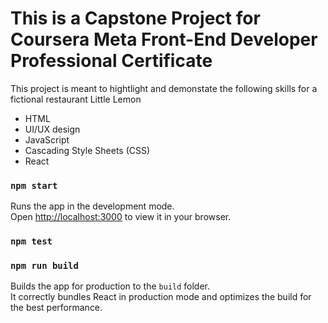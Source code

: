 # This is a Capstone Project for Coursera Meta Front-End Developer Professional Certificate

This project is meant to hightlight and demonstate the following skills for a fictional restaurant Little Lemon
- HTML
- UI/UX design
- JavaScript
- Cascading Style Sheets (CSS)
- React

### `npm start`

Runs the app in the development mode.\
Open [http://localhost:3000](http://localhost:3000) to view it in your browser.

### `npm test`

### `npm run build`

Builds the app for production to the `build` folder.\
It correctly bundles React in production mode and optimizes the build for the best performance.
